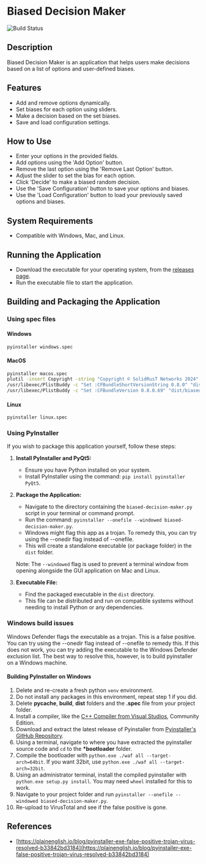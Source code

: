 # Biased Decision Maker

![Build Status](https://github.com/suparious/biased-decision-maker/actions/workflows/pylint.yml/badge.svg)

## Description

Biased Decision Maker is an application that helps users make decisions based on a list of options and user-defined biases.

## Features

- Add and remove options dynamically.
- Set biases for each option using sliders.
- Make a decision based on the set biases.
- Save and load configuration settings.

## How to Use

- Enter your options in the provided fields.
- Add options using the 'Add Option' button.
- Remove the last option using the 'Remove Last Option' button.
- Adjust the slider to set the bias for each option.
- Click 'Decide' to make a biased random decision.
- Use the 'Save Configuration' button to save your options and biases.
- Use the 'Load Configuration' button to load your previously saved options and biases.

## System Requirements

- Compatible with Windows, Mac, and Linux.

## Running the Application

- Download the executable for your operating system, from the [releases page](https://github.com/suparious/biased-decision-maker/releases).
- Run the executable file to start the application.

## Building and Packaging the Application

### Using spec files

#### Windows

```bash
pyinstaller windows.spec
```

#### MacOS

```bash
pyinstaller macos.spec
plutil -insert Copyright -string "Copyright © SolidRusT Networks 2024" dist/biased-decision-maker.app/Contents/Info.plist
/usr/libexec/PlistBuddy -c "Set :CFBundleShortVersionString 0.8.0" "dist/biased-decision-maker.app/Contents/Info.plist"
/usr/libexec/PlistBuddy -c "Set :CFBundleVersion 0.8.0.69" "dist/biased-decision-maker.app/Contents/Info.plist"
```

#### Linux

```bash
pyinstaller linux.spec
```

### Using PyInstaller

If you wish to package this application yourself, follow these steps:

1. **Install PyInstaller and PyQt5:**

   - Ensure you have Python installed on your system.
   - Install PyInstaller using the command: `pip install pyinstaller PyQt5`.

2. **Package the Application:**

   - Navigate to the directory containing the `biased-decision-maker.py` script in your terminal or command prompt.
   - Run the command: `pyinstaller --onefile --windowed biased-decision-maker.py`.
   - Windows might flag this app as a trojan. To remedy this, you can try using the --onedir flag instead of --onefile.
   - This will create a standalone executable (or package folder) in the `dist` folder.

   Note: The `--windowed` flag is used to prevent a terminal window from opening alongside the GUI application on Mac and Linux.

3. **Executable File:**
   - Find the packaged executable in the `dist` directory.
   - This file can be distributed and run on compatible systems without needing to install Python or any dependencies.

### Windows build issues

Windows Defender flags the executable as a trojan. This is a false positive. You can try using the --onedir flag instead of --onefile to remedy this. If this does not work, you can try adding the executable to the Windows Defender exclusion list. The best way to resolve this, however, is to build pyinstaller on a Windows machine.

#### Building PyInstaller on Windows

1. Delete and re-create a fresh python `venv` environment.
2. Do not install any packages in this environment, repeat step 1 if you did.
3. Delete **pycache**, **build**, **dist** folders and the **.spec** file from your project folder.
4. Install a compiler, like the [C++ Compiler from Visual Studios](http://visualstudio.microsoft.com/vs/features/cplusplus/), Community Edition.
5. Download and extract the latest release of Pyinstaller from [Pyinstaller's GitHub Repository](http://github.com/pyinstaller/pyinstaller/releases).
6. Using a terminal, navigate to where you have extracted the pyinstaller source code and `cd` to the **\*bootloader** folder.
7. Compile the bootloader with `python.exe ./waf all --target-arch=64bit`. If you want 32bit, use `python.exe ./waf all --target-arch=32bit`.
8. Using an administrator terminal, install the compiled pyinstaller with `python.exe setup.py install`. You may need `wheel` installed for this to work.
9. Navigate to your project folder and run `pyinstaller --onefile --windowed biased-decision-maker.py`.
10. Re-upload to VirusTotal and see if the false positive is gone.

## References

- [https://plainenglish.io/blog/pyinstaller-exe-false-positive-trojan-virus-resolved-b33842bd3184](https://plainenglish.io/blog/pyinstaller-exe-false-positive-trojan-virus-resolved-b33842bd3184)
